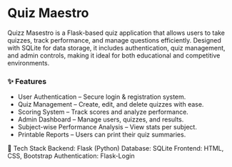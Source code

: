 # Quiz Maestro

Quizz Masestro is a Flask-based quiz application that allows users to take quizzes, track performance, and manage questions efficiently. Designed with SQLite for data storage, it includes authentication, quiz management, and admin controls, making it ideal for both educational and competitive environments.

 ### ✨ Features 
 -  User Authentication – Secure login & registration system.
 -  Quiz Management – Create, edit, and delete quizzes with ease.
 -  Scoring System – Track scores and analyze performance.
 -  Admin Dashboard – Manage users, quizzes, and results.
 -  Subject-wise Performance Analysis – View stats per subject.
 -  Printable Reports – Users can print their quiz summaries.

🚀 Tech Stack Backend: Flask (Python) Database: SQLite Frontend: HTML, CSS, Bootstrap Authentication: Flask-Login
